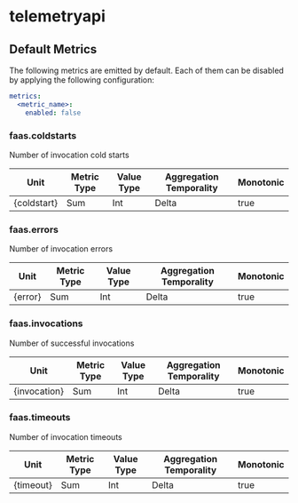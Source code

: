[comment]: <> (Code generated by mdatagen. DO NOT EDIT.)

# telemetryapi

## Default Metrics

The following metrics are emitted by default. Each of them can be disabled by applying the following configuration:

```yaml
metrics:
  <metric_name>:
    enabled: false
```

### faas.coldstarts

Number of invocation cold starts

| Unit | Metric Type | Value Type | Aggregation Temporality | Monotonic |
| ---- | ----------- | ---------- | ----------------------- | --------- |
| {coldstart} | Sum | Int | Delta | true |

### faas.errors

Number of invocation errors

| Unit | Metric Type | Value Type | Aggregation Temporality | Monotonic |
| ---- | ----------- | ---------- | ----------------------- | --------- |
| {error} | Sum | Int | Delta | true |

### faas.invocations

Number of successful invocations

| Unit | Metric Type | Value Type | Aggregation Temporality | Monotonic |
| ---- | ----------- | ---------- | ----------------------- | --------- |
| {invocation} | Sum | Int | Delta | true |

### faas.timeouts

Number of invocation timeouts

| Unit | Metric Type | Value Type | Aggregation Temporality | Monotonic |
| ---- | ----------- | ---------- | ----------------------- | --------- |
| {timeout} | Sum | Int | Delta | true |

